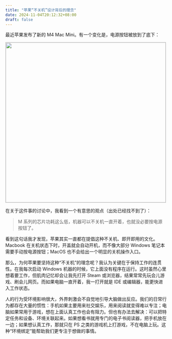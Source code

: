 ```yaml
---
title: "苹果“不关机”设计背后的理念"
date: 2024-11-04T20:12:32+08:00
draft: false
---
```


最近苹果发布了新的 M4 Mac Mini。有一个变化是，电源按钮被放到了底下：

<img src="/image/2024/11/mac-mini.png" style="width: 500px; border: 1px solid #ccc">

在关于这件事的讨论中，我看到一个有意思的观点（出处已经找不到了）：

> M 系列的芯片功耗这么低，机器可以不关机一直开着，也就没必要按电源按钮了。

看到这句话我才发现，苹果其实一直都在提倡这种不关机、即开即用的文化。Macbook 在关机状态下时，开盖就会自动开机，而不像大部分 Windows 笔记本需要手动按电源按钮；MacOS 也不会给出一个明显的关机操作入口。

那么，为何苹果要坚持这种“不关机”的理念呢？我认为关键在于保持工作的连贯性。在我每次启动 Windows 机器的时候，它上面没有程序在运行。这时虽然心里想着要工作，但肌肉记忆却会让我先打开 Steam 或浏览器，结果常常先玩会儿游戏、刷会儿网页。而如果电脑一直开着，我一打开就是 IDE 或编辑器，能更快进入工作状态。

人的行为受环境影响很大，外界刺激会不自觉地引导大脑做出反应。我们的日常行为都存在大量的惯性：手机如果主要用来社交娱乐，用来阅读就变得难以专注；电脑如果常用于游戏，想在上面认真工作也会有阻力。但也有办法去解决：可以把特定任务和设备、环境关联起来。如果想看书就用专门的电子书阅读器，把手机放在一边；如果想认真工作，那就只在 PS 之类的游戏机上打游戏，不在电脑上玩。这种“环境绑定”能帮助我们更专注于想做的事情。